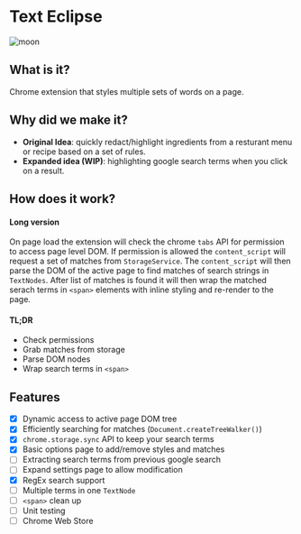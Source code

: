 # Text Eclipse #

![moon](https://emojipedia-us.s3.dualstack.us-west-1.amazonaws.com/thumbs/120/microsoft/209/waning-crescent-moon-symbol_1f318.png)


## What is it? ##
Chrome extension that styles multiple sets of words on a page.

## Why did we make it? ##
- **Original Idea**: quickly redact/highlight ingredients from a resturant menu or recipe based on a set of rules.
- **Expanded idea (WIP)**: highlighting google search terms when you click on a result.


## How does it work? ##
#### Long version ####
On page load the extension will check the chrome `tabs` API for permission to access page level DOM.  If permission is allowed the `content_script` will request a set of matches from `StorageService`.  The `content_script` will then parse the DOM of the active page to find matches of search strings in `TextNodes`.  After list of matches is found it will then wrap the matched serach terms in `<span>` elements with inline styling and re-render to the page.

#### TL;DR ####
- Check permissions
- Grab matches from storage
- Parse DOM nodes
- Wrap search terms in `<span>`

## Features ##
- [x] Dynamic access to active page DOM tree
- [x] Efficiently searching for matches (`Document.createTreeWalker()`)
- [x] `chrome.storage.sync` API to keep your search terms
- [x] Basic options page to add/remove styles and matches
- [ ] Extracting search terms from previous google search
- [ ] Expand settings page to allow modification
- [x] RegEx search support
- [ ] Multiple terms in one `TextNode`
- [ ] `<span>` clean up
- [ ] Unit testing
- [ ] Chrome Web Store
